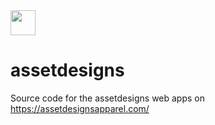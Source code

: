 <img src="https://badge.waffle.io/evan01/assetdesigns.png?columns=all&style=flat-square" height="40">

# assetdesigns
Source code for the assetdesigns web apps on https://assetdesignsapparel.com/

